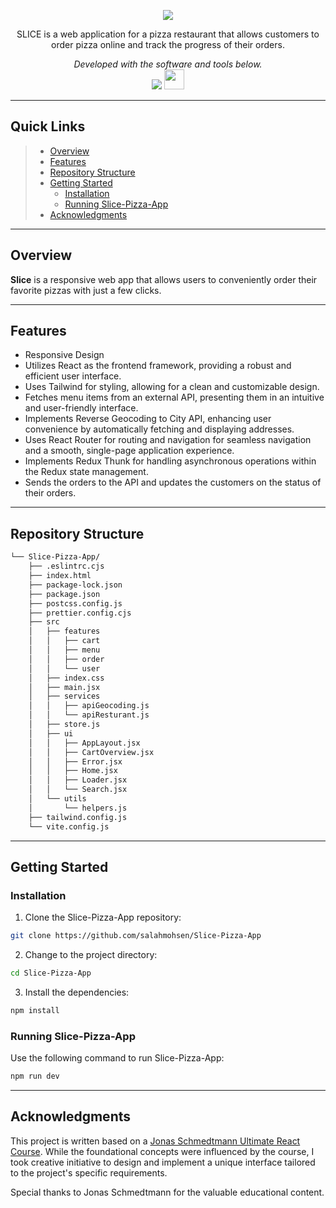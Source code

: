 <p align="center">
  <img src="https://slice.salahmohsen.com/assets/logo.svg"  />
</p>
<p align="center">
  SLICE is a web application for a pizza restaurant that allows customers to order pizza online and track the progress of their orders.
</p>
<p align="center">
  <em>Developed with the software and tools below.</em><br>
  <img src="https://skillicons.dev/icons?i=figma,vite,react,tailwind" /> <img height="32" width="32" src="https://simpleicons.org/icons/reactrouter.svg" />
</p>

<hr>

##  Quick Links

> - [ Overview](#-overview)
> - [ Features](#-features)
> - [ Repository Structure](#-repository-structure)
> - [ Getting Started](#-getting-started)
>   - [ Installation](#-installation)
>   - [ Running Slice-Pizza-App](#-running-Slice-Pizza-App)
> - [ Acknowledgments](#-acknowledgments)

---

##  Overview

**Slice** is a responsive web app that allows users to conveniently order their favorite pizzas with just a few clicks.

---

##  Features

- Responsive Design
- Utilizes React as the frontend framework, providing a robust and efficient user interface.
- Uses Tailwind for styling, allowing for a clean and customizable design.
- Fetches menu items from an external API, presenting them in an intuitive and user-friendly interface.
- Implements Reverse Geocoding to City API, enhancing user convenience by automatically fetching and displaying addresses.
- Uses React Router for routing and navigation for seamless navigation and a smooth, single-page application experience.
- Implements Redux Thunk for handling asynchronous operations within the Redux state management.
- Sends the orders to the API and updates the customers on the status of their orders.

---

##  Repository Structure

```sh
└── Slice-Pizza-App/
    ├── .eslintrc.cjs
    ├── index.html
    ├── package-lock.json
    ├── package.json
    ├── postcss.config.js
    ├── prettier.config.cjs
    ├── src
    │   ├── features
    │   │   ├── cart
    │   │   ├── menu
    │   │   ├── order
    │   │   └── user
    │   ├── index.css
    │   ├── main.jsx
    │   ├── services
    │   │   ├── apiGeocoding.js
    │   │   └── apiResturant.js
    │   ├── store.js
    │   ├── ui
    │   │   ├── AppLayout.jsx
    │   │   ├── CartOverview.jsx
    │   │   ├── Error.jsx
    │   │   ├── Home.jsx
    │   │   ├── Loader.jsx
    │   │   └── Search.jsx
    │   └── utils
    │       └── helpers.js
    ├── tailwind.config.js
    └── vite.config.js
```

---

##  Getting Started

###  Installation

1. Clone the Slice-Pizza-App repository:

```sh
git clone https://github.com/salahmohsen/Slice-Pizza-App
```

2. Change to the project directory:

```sh
cd Slice-Pizza-App
```

3. Install the dependencies:

```sh
npm install
```

###  Running Slice-Pizza-App

Use the following command to run Slice-Pizza-App:

```sh
npm run dev
```

---


##  Acknowledgments

This project is written based on a [Jonas Schmedtmann Ultimate React Course](https://github.com/jonasschmedtmann/ultimate-react-course). While the foundational concepts were influenced by the course, I took creative initiative to design and implement a unique interface tailored to the project's specific requirements.

Special thanks to Jonas Schmedtmann for the valuable educational content.


